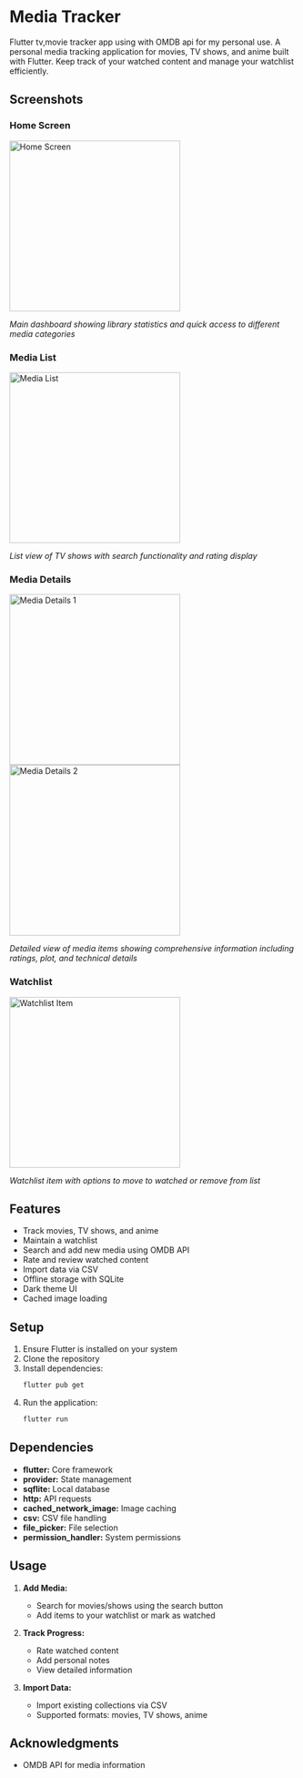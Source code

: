 # Media Tracker

Flutter tv,movie tracker app using with OMDB api for my personal use. A personal media tracking application for movies, TV shows, and anime built with Flutter. Keep track of your watched content and manage your watchlist efficiently.

## Screenshots

### Home Screen
<img src="lib/assets/screenshots/home_screen.png" width="300" alt="Home Screen">

*Main dashboard showing library statistics and quick access to different media categories*

### Media List
<img src="lib/assets/screenshots/media_list.png" width="300" alt="Media List">

*List view of TV shows with search functionality and rating display*

### Media Details
<img src="lib/assets/screenshots/media_details_1.png" width="300" alt="Media Details 1">
<img src="lib/assets/screenshots/media_details_2.png" width="300" alt="Media Details 2">

*Detailed view of media items showing comprehensive information including ratings, plot, and technical details*

### Watchlist
<img src="lib/assets/screenshots/watchlist_item.png" width="300" alt="Watchlist Item">

*Watchlist item with options to move to watched or remove from list*

## Features

- Track movies, TV shows, and anime
- Maintain a watchlist
- Search and add new media using OMDB API
- Rate and review watched content
- Import data via CSV
- Offline storage with SQLite
- Dark theme UI
- Cached image loading

## Setup

1. Ensure Flutter is installed on your system
2. Clone the repository
3. Install dependencies:
   ```bash
   flutter pub get
   ```
4. Run the application:
   ```bash
   flutter run
   ```

## Dependencies

- **flutter:** Core framework
- **provider:** State management
- **sqflite:** Local database
- **http:** API requests
- **cached_network_image:** Image caching
- **csv:** CSV file handling
- **file_picker:** File selection
- **permission_handler:** System permissions

## Usage

1. **Add Media:**
   - Search for movies/shows using the search button
   - Add items to your watchlist or mark as watched

2. **Track Progress:**
   - Rate watched content
   - Add personal notes
   - View detailed information

3. **Import Data:**
   - Import existing collections via CSV
   - Supported formats: movies, TV shows, anime

## Acknowledgments

- OMDB API for media information
